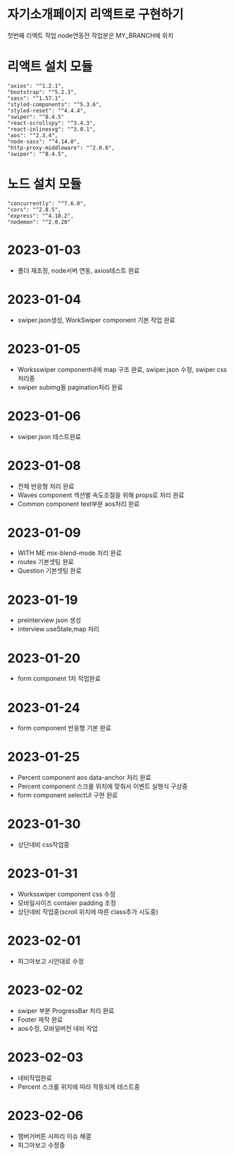 # 자기소개페이지 리액트로 구현하기
첫번째 리액트 작업
node연동전 작업분은 MY_BRANCH에 위치
# 리액트 설치 모듈
    "axios": "^1.2.1",
    "bootstrap": "^5.2.3",
    "sass": "^1.57.1",
    "styled-components": "^5.3.6",
    "styled-reset": "^4.4.4",
    "swiper": "^8.4.5"
    "react-scrollspy": "^3.4.3",
    "react-inlinesvg": "^3.0.1",
    "aos": "^2.3.4",
    "node-sass": "^4.14.0",
    "http-proxy-middleware": "^2.0.6",
    "swiper": "^8.4.5",
# 노드 설치 모듈
    "concurrently": "^7.6.0",
    "cors": "^2.8.5",
    "express": "^4.18.2",
    "nodemon": "^2.0.20"
# 2023-01-03
* 폴더 재조정, node서버 연동, axios테스트 완료
# 2023-01-04
* swiper.json생성, WorkSwiper component 기본 작업 완료

# 2023-01-05
* Worksswiper component내에 map 구조 완료, swiper.json 수정, swiper css처리중
* swiper subimg들 pagination처리 완료

# 2023-01-06
* swiper.json 테스트완료

# 2023-01-08
* 전체 반응형 처리 완료
* Waves component 섹션별 속도조절을 위해 props로 처리 완료
* Common component text부분 aos처리 완료

# 2023-01-09
* WITH ME mix-blend-mode 처리 완료
* routes 기본셋팅 완료
* Question 기본셋팅 완료 

# 2023-01-19
* preinterview json 생성
* interview useState,map 처리

# 2023-01-20
* form component 1차 작업완료

# 2023-01-24
* form component 반응형 기본 완료

# 2023-01-25
* Percent component aos data-anchor 처리 완료
* Percent component 스크롤 위치에 맞춰서 이벤트 실행식 구상중
* form component selectUl 구현 완료

# 2023-01-30
* 상단네비 css작업중

# 2023-01-31
* Worksswiper component css 수정
* 모바일사이즈 contaier padding 조정
* 상단네비 작업중(scroll 위치에 따른 class추가 시도중)

# 2023-02-01
* 피그마보고 시안대로 수정

# 2023-02-02
* swiper 부분 ProgressBar 처리 완료
* Footer 제작 완료
* aos수정, 모바일버전 네비 작업

# 2023-02-03
* 네비작업완료
* Percent 스크롤 위치에 따라 작동되게 테스트중

# 2023-02-06
* 햄버거버튼 사파리 이슈 해결
* 피그마보고 수정중